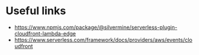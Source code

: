 # Useful links
- https://www.npmjs.com/package/@silvermine/serverless-plugin-cloudfront-lambda-edge
- https://www.serverless.com/framework/docs/providers/aws/events/cloudfront